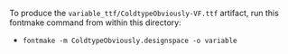 To produce the `variable_ttf/ColdtypeObviously-VF.ttf` artifact, run this fontmake command from within this directory:
- `fontmake -m ColdtypeObviously.designspace -o variable`
